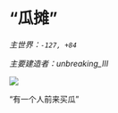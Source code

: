 # “瓜摊”

*主世界：`-127, +84`*

*主要建造者：unbreaking_III*

![](https://i.ibb.co/HtSwtPn/image.jpg)

“有一个人前来买瓜”
